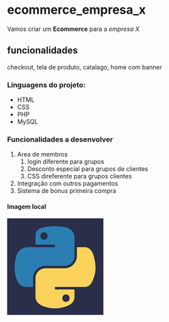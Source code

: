 # ecommerce_empresa_x
Vamos criar um **Ecommerce** para a *empresa X*

## funcionalidades
checkout, tela de produto, catalago, home com banner

### Linguagens do projeto:
* HTML
* CSS
* PHP
* MySQL

### Funcionalidades a desenvolver

1. Area de membros
    1. login diferente para grupos
    2. Desconto especial para grupos de clientes
    3. CSS direferente para grupos clientes
2. Integração com outros pagamentos
3. Sistema de bonus primeira compra

#### Imagem local
![Logo do Python](img/python.png)